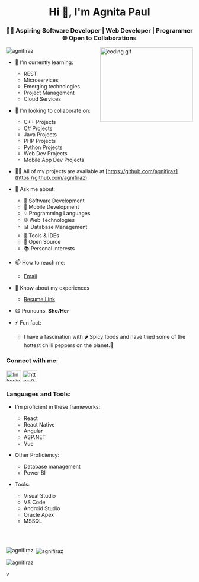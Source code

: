 <h1 align="center">Hi 👋, I'm Agnita Paul</h1>
<h3 align="center">👨‍💻 Aspiring Software Developer | Web Developer | Programmer 🌐 Open to Collaborations</h3>

<img align="right" alt="coding glf" width="250" height="200" src="https://media.tenor.com/PP9v7VIs6R4AAAAd/scaler-create-impact.gif">
<p align="left"> <img src="https://komarev.com/ghpvc/?username=agnifiraz&label=Profile%20views&color=0e75b6&style=flat" alt="agnifiraz" /> </p>

- 🌱 I’m currently learning:
  - REST
  - Microservices
  - Emerging technologies
  - Project Management
  - Cloud Services

- 👯 I’m looking to collaborate on:
  - C++ Projects
  - C# Projects
  - Java Projects
  - PHP Projects
  - Python Projects
  - Web Dev Projects
  - Mobile App Dev Projects

- 👨‍💻 All of my projects are available at [https://github.com/agnifiraz](https://github.com/agnifiraz)

- 💬 Ask me about:
  - 🚀 Software Development
  - 📱 Mobile Development
  - 💡 Programming Languages
  - 🌐 Web Technologies
  - 📊 Database Management
  - 🔧 Tools & IDEs
  - 🌟 Open Source
  - 📚 Personal Interests

- 📫 How to reach me:
  - [Email](mailto:agnifiraz@gmail.com)

- 📄 Know about my experiences
  - [Resume Link](https://drive.google.com/file/d/1k_bT6MBni_222w5Cs7Obq-yGgqsOU7RH/view?usp=sharing)

- 😄 Pronouns: **She/Her**

- ⚡ Fun fact:
  - I have a fascination with 🌶️ Spicy foods and have tried some of the hottest chilli peppers on the planet.🥵

<h3 align="left">Connect with me:</h3>
<p align="left">
<a href="https://linkedin.com/in/agnifiraz/" target="blank"><img align="center" src="https://raw.githubusercontent.com/rahuldkjain/github-profile-readme-generator/master/src/images/icons/Social/linked-in-alt.svg" alt="linkedin.com/in/agnifiraz/" height="30" width="40" /></a>
<a href="https://www.hackerrank.com/agnifiraz" target="blank"><img align="center" src="https://raw.githubusercontent.com/rahuldkjain/github-profile-readme-generator/master/src/images/icons/Social/hackerrank.svg" alt="https://www.hackerrank.com/agnifiraz" height="30" width="40" /></a>
</p>

<h3 align="left">Languages and Tools:</h3>
<p align="left"> </p>

-  I'm proficient in these frameworks:
   - React
   - React Native
   - Angular
   - ASP.NET
   - Vue
     
-  Other Proficiency:
   - Database management
   - Power BI

-  Tools:
   - Visual Studio
   - VS Code
   - Android Studio
   - Oracle Apex
   - MSSQL
<br/>
<br/>
<p><img align="left" src="https://github-readme-stats.vercel.app/api/top-langs?username=agnifiraz&show_icons=true&locale=en&layout=compact" alt="agnifiraz" /></p>

<p>&nbsp;<img align="center" src="https://github-readme-stats.vercel.app/api?username=agnifiraz&show_icons=true&locale=en" alt="agnifiraz" /></p>

<p><img align="center" src="https://github-readme-streak-stats.herokuapp.com/?user=agnifiraz&" alt="agnifiraz" /></p>v
